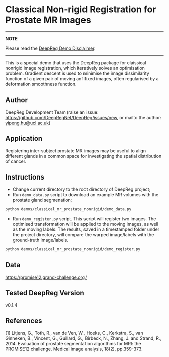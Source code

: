 # Classical Non-rigid Registration for Prostate MR Images

---

**NOTE**

Please read the
[DeepReg Demo Disclaimer](https://github.com/DeepRegNet/DeepReg/blob/master/demos/README.md).

---

This is a special demo that uses the DeepReg package for claissical nonrigid image
registration, which iteratively solves an optimisation problem. Gradient descent is used
to minimise the image dissimilarity function of a given pair of moving anf fixed images,
often regularised by a deformation smoothness function.

## Author

DeepReg Development Team (raise an issue:
https://github.com/DeepRegNet/DeepReg/issues/new, or mailto the author:
yipeng.hu@ucl.ac.uk)

## Application

Registering inter-subject prostate MR images may be useful to align different glands in
a common space for investigating the spatial distribution of cancer.

## Instructions

- Change current directory to the root directory of DeepReg project;
- Run `demo_data.py` script to download an example MR volumes with the prostate gland
  segmenation;

```bash
python demos/classical_mr_prostate_nonrigid/demo_data.py
```

- Run `demo_register.py` script. This script will register two images. The optimised
  transformation will be applied to the moving images, as well as the moving labels. The
  results, saved in a timestamped folder under the project directory, will compare the
  warped image/labels with the ground-truth image/labels.

```bash
python demos/classical_mr_prostate_nonrigid/demo_register.py
```

## Data

https://promise12.grand-challenge.org/

## Tested DeepReg Version

v0.1.4

## References

[1] Litjens, G., Toth, R., van de Ven, W., Hoeks, C., Kerkstra, S., van Ginneken, B.,
Vincent, G., Guillard, G., Birbeck, N., Zhang, J. and Strand, R., 2014. Evaluation of
prostate segmentation algorithms for MRI: the PROMISE12 challenge. Medical image
analysis, 18(2), pp.359-373.
